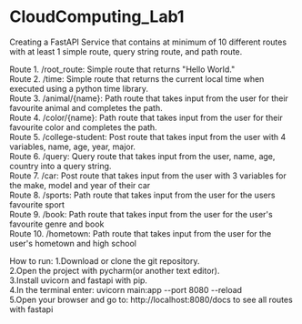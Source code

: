 # CloudComputing_Lab1
Creating a FastAPI Service that contains at minimum of 10 different routes with at least 1 simple route, query string route, and path route. <br />

Route 1. /root_route: Simple route that returns "Hello World." <br />
Route 2. /time: Simple route that returns the current local time when executed using a python time library. <br />
Route 3. /animal/{name}: Path route that takes input from the user for their favourite animal and completes the path. <br />
Route 4. /color/{name}: Path route that takes input from the user for their favourite color and completes the path. <br />
Route 5. /college-student: Post route that takes input from the user with 4 variables, name, age, year, major. <br />
Route 6. /query: Query route that takes input from the user, name, age, country into a query string. <br />
Route 7. /car: Post route that takes input from the user with 3 variables for the make, model and year of their car<br />
Route 8. /sports: Path route that takes input from the user for the users favourite sport <br />
Route 9. /book: Path route that takes input from the user for the user's favourite genre and book <br />
Route 10. /hometown: Path route that takes input from the user for the user's hometown and high school <br />


How to run:
1.Download or clone the git repository. <br />
2.Open the project with pycharm(or another text editor). <br />
3.Install uvicorn and fastapi with pip. <br />
4.In the terminal enter: uvicorn main:app --port 8080 --reload <br />
5.Open your browser and go to: http://localhost:8080/docs to see all routes with fastapi <br />

